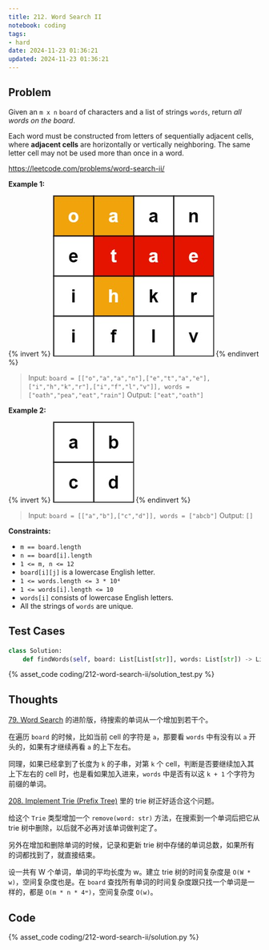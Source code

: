 ```yaml
---
title: 212. Word Search II
notebook: coding
tags:
- hard
date: 2024-11-23 01:36:21
updated: 2024-11-23 01:36:21
---
```

## Problem

Given an `m x n` `board` of characters and a list of strings `words`, return _all words on the board_.

Each word must be constructed from letters of sequentially adjacent cells, where **adjacent cells** are horizontally or vertically neighboring. The same letter cell may not be used more than once in a word.

<https://leetcode.com/problems/word-search-ii/>

**Example 1:**

{% invert %}
![case1](212-word-search-ii/case1.png)
{% endinvert %}

> Input: `board = [["o","a","a","n"],["e","t","a","e"],["i","h","k","r"],["i","f","l","v"]], words = ["oath","pea","eat","rain"]`
> Output: `["eat","oath"]`

**Example 2:**

{% invert %}
![case2](212-word-search-ii/case2.png)
{% endinvert %}

> Input: `board = [["a","b"],["c","d"]], words = ["abcb"]`
> Output: `[]`

**Constraints:**

- `m == board.length`
- `n == board[i].length`
- `1 <= m, n <= 12`
- `board[i][j]` is a lowercase English letter.
- `1 <= words.length <= 3 * 10⁴`
- `1 <= words[i].length <= 10`
- `words[i]` consists of lowercase English letters.
- All the strings of `words` are unique.

## Test Cases

``` python
class Solution:
    def findWords(self, board: List[List[str]], words: List[str]) -> List[str]:
```

{% asset_code coding/212-word-search-ii/solution_test.py %}

## Thoughts

[79. Word Search](79-word-search) 的进阶版，待搜索的单词从一个增加到若干个。

在遍历 `board` 的时候，比如当前 cell 的字符是 `a`，那要看 `words` 中有没有以 `a` 开头的，如果有才继续再看 `a` 的上下左右。

同理，如果已经拿到了长度为 `k` 的子串，对第 `k` 个 cell，判断是否要继续加入其上下左右的 cell 时，也是看如果加入进来，`words` 中是否有以这 `k + 1` 个字符为前缀的单词。

[208. Implement Trie (Prefix Tree)](208-implement-trie-prefix-tree) 里的 trie 树正好适合这个问题。

给这个 `Trie` 类型增加一个 `remove(word: str)` 方法，在搜索到一个单词后把它从 trie 树中删除，以后就不必再对该单词做判定了。

另外在增加和删除单词的时候，记录和更新 trie 树中存储的单词总数，如果所有的词都找到了，就直接结束。

设一共有 W 个单词，单词的平均长度为 w。建立 trie 树的时间复杂度是 `O(W * w)`，空间复杂度也是。在 `board` 查找所有单词的时间复杂度跟只找一个单词是一样的，都是 `O(m * n * 4ʷ)`，空间复杂度 `O(w)`。

## Code

{% asset_code coding/212-word-search-ii/solution.py %}
